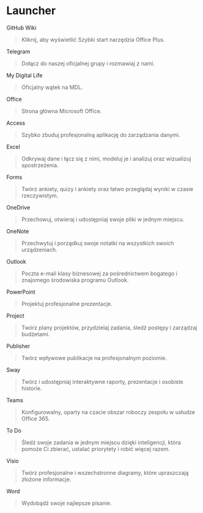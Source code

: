 # Launcher

GitHub Wiki
> Kliknij, aby wyświetlić Szybki start narzędzia Office Plus.

Telegram
> Dołącz do naszej oficjalnej grupy i rozmawiaj z nami.

My Digital Life
> Oficjalny wątek na MDL.

Office
> Strona główna Microsoft Office.

Access
> Szybko zbuduj profesjonalną aplikację do zarządzania danymi.

Excel
> Odkrywaj dane i łącz się z nimi, modeluj je i analizuj oraz wizualizuj spostrzeżenia.

Forms
> Twórz ankiety, quizy i ankiety oraz łatwo przeglądaj wyniki w czasie rzeczywistym.

OneDrive
> Przechowuj, otwieraj i udostępniaj swoje pliki w jednym miejscu.

OneNote
> Przechwytuj i porządkuj swoje notatki na wszystkich swoich urządzeniach.

Outlook
> Poczta e-mail klasy biznesowej za pośrednictwem bogatego i znajomego środowiska programu Outlook.

PowerPoint
> Projektuj profesjonalne prezentacje.

Project
> Twórz plany projektów, przydzielaj zadania, śledź postępy i zarządzaj budżetami.

Publisher
> Twórz wpływowe publikacje na profesjonalnym poziomie.

Sway
> Twórz i udostępniaj interaktywne raporty, prezentacje i osobiste historie.

Teams
> Konfigurowalny, oparty na czacie obszar roboczy zespołu w usłudze Office 365.

To Do
> Śledź swoje zadania w jednym miejscu dzięki inteligencji, która pomoże Ci zbierać, ustalać priorytety i robić więcej razem.

Visio
> Twórz profesjonalne i wszechstronne diagramy, które upraszczają złożone informacje.

Word
> Wydobądź swoje najlepsze pisanie.
